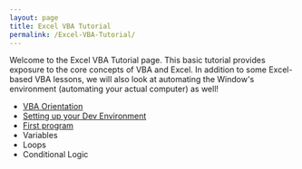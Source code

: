 ```yaml
---
layout: page
title: Excel VBA Tutorial
permalink: /Excel-VBA-Tutorial/
---
```



Welcome to the Excel VBA Tutorial page.  This basic tutorial provides exposure to the core concepts of VBA and Excel.  In addition to some Excel-based VBA lessons, we will also look at automating the Window's environment (automating your actual computer) as well!

* [VBA Orientation](https://vbastilllives.github.io/tutorial/excel/Excel-VBA-GettingStarted/)
* [Setting up your Dev Environment](https://vbastilllives.github.io/tutorial/excel/Excel-VBA-Setting-Up-Dev-Environment/)
* [First program](https://vbastilllives.github.io/tutorial/excel/hello-world-excel-vba/)
* Variables
* Loops
* Conditional Logic
